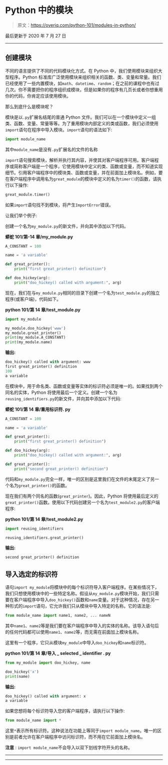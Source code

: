 # Python 中的模块

> 原文：<https://overiq.com/python-101/modules-in-python/>

最后更新于 2020 年 7 月 27 日

* * *

## 创建模块

不同的语言提供了不同的代码模块化方式。在 Python 中，我们使用模块来组织大型程序。Python 标准库广泛使用模块来组织相关的函数、类、变量和常量。我们已经使用了一些内置模块，如`math`、`datetime`、`random`；在之前的课程中也有过几次。你不需要把你的程序组织成模块，但是如果你的程序有几页长或者你想重用你的代码，你肯定应该使用模块。

那么到底什么是模块呢？

模块是以`.py`扩展名结尾的普通 Python 文件。我们可以在一个模块中定义一组类、函数、变量、常量等等。为了重用模块内部定义的类或函数，我们必须使用`import`语句在程序中导入模块。`import`语句的语法如下:

```py
import module_name

```

其中`module_name`是没有`.py`扩展名的文件的名称

`import`语句搜索模块，解析并执行其内容，并使其对客户端程序可用。客户端程序或简称客户端是一个程序，它使用模块中定义的类、函数或变量，而不知道实现细节。引用客户端程序中的模块类、函数或变量，并在前面加上模块名。例如，要在客户端程序中调用名为`great_module`的模块中定义的名为`timer()`的函数，请执行以下操作:

```py
great_module.timer()

```

如果`import`语句找不到模块，将产生`ImportError`错误。

让我们举个例子:

创建一个名为`my_module.py`的新文件，并向其中添加以下代码。

**蟒蛇 101/第-14 章/my_module.py**

```py
A_CONSTANT = 100

name = 'a variable'

def great_printer():
    print("first great_printer() definition")

def doo_hickey(arg):
    print("doo_hickey() called with argument:", arg)

```

现在，我们在与`my_module.py`相同的目录下创建一个名为`test_module.py`的独立程序(或客户端)，代码如下。

**python 101/第 14 章/test_module.py**

```py
import my_module

my_module.doo_hickey('www')
my_module.great_printer()
print(my_module.A_CONSTANT)
print(my_module.name)

```

**输出:**

```py
doo_hickey() called with argument: www
first great_printer() definition
100
a variable

```

在模块中，用于命名类、函数或变量等实体的标识符必须是唯一的。如果找到两个同名的实体，Python 将使用最后一个定义。创建一个名为`reusing_identifiers.py`的新文件，并向其中添加以下代码:

**蟒蛇 101/第 14 章/重用标识符. py**

```py
A_CONSTANT = 100

name = 'a variable'

def great_printer():
    print("first great_printer() definition")

def doo_hickey(arg):
    print("doo_hickey() called with argument:", arg)

def great_printer():
    print("second great_printer() definition")

```

代码和`my_module.py`完全一样，唯一的区别是这里我们在文件的末尾定义了另一个名为`great_printer()`的函数。

现在我们有两个同名的函数(`great_printer`)。因此，Python 将使用最后定义的`great_printer()`函数。使用以下代码创建另一个名为`test_module2.py`的客户端程序:

**python 101/第 14 章/test_module2.py**

```py
import reusing_identifiers

reusing_identifiers.great_printer()

```

**输出:**

```py
second great_printer() definition

```

## 导入选定的标识符

语句`import my_module`将模块中的每个标识符导入客户端程序。在某些情况下，我们只想使用模块中的一些特定名称。假设从`my_module.py`模块开始，我们只需要在客户端程序中导入`doo_hickey()`函数和`name`变量。对于这种情况，存在另一种形式的`import`语句，它允许我们只从模块中导入特定的名称。它的语法是:

```py
from module_name import name1, name2, ... nameN

```

其中`name1`、`name2`等是我们要在客户端程序中导入的实体的名称。该导入语句后的任何代码都可以使用`name1`、`name2`等，而无需在前面加上模块名称。

这里有一个程序，它只从模块`my_module`中导入`doo_hickey`和`name`标识符。

**python 101/第 14 章/导入 _ selected _ identifier . py**

```py
from my_module import doo_hickey, name

doo_hickey('x')
print(name)

```

**输出:**

```py
doo_hickey() called with argument: x
a variable

```

如果您想将每个标识符导入您的客户端程序，请执行以下操作:

```py
from module_name import *

```

这里`*`表示所有标识符。这种说法在功能上等同于`import module_name`。唯一的区别是前者允许在客户端程序中访问标识符，而不用在它前面加上模块名。

**注意** : `import module_name`不会导入以双下划线字符开头的名称。

* * *

* * *